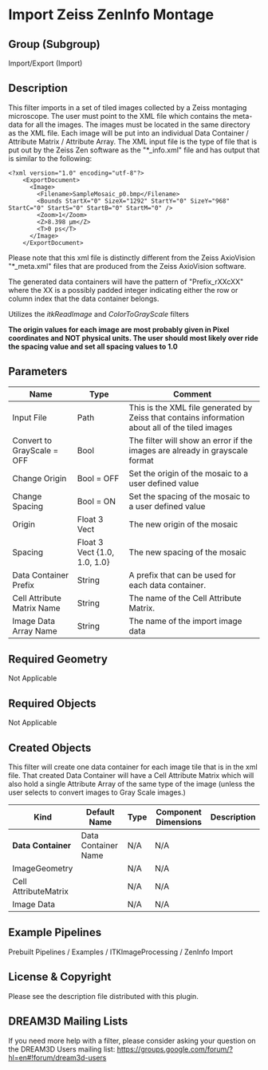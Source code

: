 # Import Zeiss ZenInfo Montage #

## Group (Subgroup) ##

Import/Export (Import)

## Description ##

This filter imports in a set of tiled images collected by a Zeiss montaging microscope. The user must point to the XML file which contains the meta-data for all the images. The images must be located in the same directory as the XML file. Each image will be put into an individual Data Container / Attribute Matrix / Attribute Array. The XML input file is the type of file that is put out by the Zeiss Zen software as the "*_info.xml" file and has output that is similar to the following:

    <?xml version="1.0" encoding="utf-8"?>
        <ExportDocument>
          <Image>
            <Filename>SampleMosaic_p0.bmp</Filename>
            <Bounds StartX="0" SizeX="1292" StartY="0" SizeY="968" StartC="0" StartS="0" StartB="0" StartM="0" />
            <Zoom>1</Zoom>
            <Z>8.398 µm</Z>
            <T>0 ps</T>
          </Image>
        </ExportDocument>

Please note that this xml file is distinctly different from the Zeiss AxioVision "*_meta.xml" files that are produced from the Zeiss AxioVision software.

The generated data containers will have the pattern of "Prefix_rXXcXX" where the XX is a possibly padded integer indicating either the row or column index that the data container belongs.

Utilizes the *itkReadImage* and *ColorToGrayScale* filters

**The origin values for each image are most probably given in Pixel coordinates and NOT physical units. The user should most likely over ride the spacing value and set all spacing values to 1.0**

## Parameters ##

| Name             | Type | Comment |
|------------------|------|----|
| Input File | Path | This is the XML file generated by Zeiss that contains information about all of the tiled images |
| Convert to GrayScale = OFF| Bool | The filter will show an error if the images are already in grayscale format |
| Change Origin | Bool = OFF | Set the origin of the mosaic to a user defined value |
| Change Spacing | Bool = ON | Set the spacing of the mosaic to a user defined value |
| Origin | Float 3 Vect | The new origin of the mosaic |
| Spacing | Float 3 Vect {1.0, 1.0, 1.0} | The new spacing of the mosaic |
| Data Container Prefix | String  | A prefix that can be used for each data container.  |
| Cell Attribute Matrix Name | String  | The name of the Cell Attribute Matrix. |
| Image Data Array Name | String  | The name of the import image data |

## Required Geometry ##

 Not Applicable

## Required Objects ##

 Not Applicable

## Created Objects ##

This filter will create one data container for each image tile that is in the xml file. That created Data Container will have a Cell Attribute Matrix which will also hold a single Attribute Array of the same type of the image (unless the user selects to convert images to Gray Scale images.)

| Kind | Default Name | Type | Component Dimensions | Description |
|------|--------------|------|----------------------|-------------|
| **Data Container** | Data Container Name | N/A | N/A |  |
| ImageGeometry |  | N/A | N/A |  |
| Cell AttributeMatrix |  | N/A | N/A |  |
| Image Data |  | N/A | N/A |  |

## Example Pipelines ##

Prebuilt Pipelines / Examples / ITKImageProcessing / ZenInfo Import

## License & Copyright ##

Please see the description file distributed with this plugin.

## DREAM3D Mailing Lists ##

If you need more help with a filter, please consider asking your question on the DREAM3D Users mailing list:
https://groups.google.com/forum/?hl=en#!forum/dream3d-users


